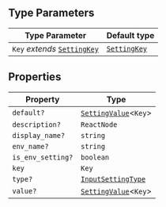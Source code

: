 ## Type Parameters

| Type Parameter                                | Default type                  |
| --------------------------------------------- | ----------------------------- |
| `Key` _extends_ [`SettingKey`](SettingKey.md) | [`SettingKey`](SettingKey.md) |

## Properties

| Property                                      | Type                                       |
| --------------------------------------------- | ------------------------------------------ |
| <a id="default"></a> `default?`               | [`SettingValue`](SettingValue.md)\<`Key`\> |
| <a id="description"></a> `description?`       | `ReactNode`                                |
| <a id="display_name"></a> `display_name?`     | `string`                                   |
| <a id="env_name"></a> `env_name?`             | `string`                                   |
| <a id="is_env_setting"></a> `is_env_setting?` | `boolean`                                  |
| <a id="key-1"></a> `key`                      | `Key`                                      |
| <a id="type"></a> `type?`                     | [`InputSettingType`](InputSettingType.md)  |
| <a id="value"></a> `value?`                   | [`SettingValue`](SettingValue.md)\<`Key`\> |
